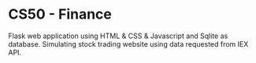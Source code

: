 # CS50 - Finance
Flask web application using HTML & CSS & Javascript and Sqlite as database.
Simulating stock trading website using data requested from IEX API.
